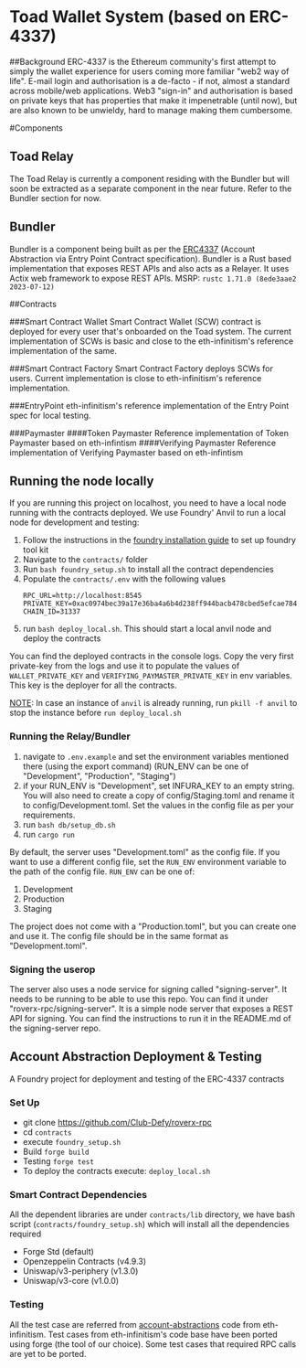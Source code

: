 # Toad Wallet System (based on ERC-4337)

##Background
ERC-4337 is the Ethereum community's first attempt to simply the wallet experience for users coming more familiar "web2 way of life". E-mail login and authorisation is a de-facto - if not, almost a standard across mobile/web applications.  Web3 "sign-in" and authorisation is based on private keys that has properties that make it impenetrable (until now), but are also known to be unwieldy, hard to manage making them cumbersome.    

#Components
## Toad Relay
 The Toad Relay is currently a component residing with the Bundler but will soon be extracted as a separate component in the near future. 
 Refer to the Bundler section for now.   
## Bundler
Bundler is a component being built as per the [ERC4337](https://eips.ethereum.org/EIPS/eip-4337#rpc-methods-eth-namespace) (Account Abstraction via Entry Point Contract specification). Bundler is a Rust based implementation that exposes REST APIs and also acts as a Relayer.
It uses Actix web framework to expose REST APIs.
MSRP: `rustc 1.71.0 (8ede3aae2 2023-07-12)`

##Contracts

###Smart Contract Wallet
Smart Contract Wallet (SCW) contract is deployed for every user that's onboarded on the Toad system. The current implementation of SCWs is basic and close to the eth-infinitism's reference implementation of the same. 

###Smart Contract Factory 
Smart Contract Factory deploys SCWs for users. Current implementation is close to eth-infinitism's reference implementation.  

###EntryPoint
eth-infinitism's reference implementation of the Entry Point spec for local testing. 

###Paymaster
   ####Token Paymaster
   Reference implementation of Token Paymaster based on eth-infintism
   ####Verifying Paymaster 
   Reference implementation of Verifying  Paymaster based on eth-infintism


## Running the node locally
If you are running this project on localhost, you need to have a local node running with the contracts deployed. We use Foundry' Anvil to run a local node for development and testing:
1. Follow the instructions in the [foundry installation guide](https://book.getfoundry.sh/getting-started/installation) to set up foundry tool kit
2. Navigate to the `contracts/` folder
3. Run `bash foundry_setup.sh` to install all the contract dependencies
4. Populate the `contracts/.env` with the following values
    ```
    RPC_URL=http://localhost:8545
   PRIVATE_KEY=0xac0974bec39a17e36ba4a6b4d238ff944bacb478cbed5efcae784d7bf4f2ff80
   CHAIN_ID=31337
    ```
5. run `bash deploy_local.sh`. This should start a local anvil node and deploy the contracts

You can find the deployed contracts in the console logs. Copy the very first private-key from the logs and use it to populate the values of `WALLET_PRIVATE_KEY` and `VERIFYING_PAYMASTER_PRIVATE_KEY` in env variables. This key is the deployer for all the contracts.

<ins>NOTE</ins>: In case an instance of `anvil` is already running, run `pkill -f anvil` to stop the instance before `run deploy_local.sh`

### Running the Relay/Bundler
1. navigate to `.env.example` and set the environment variables mentioned there (using the export command) (RUN_ENV can be one of "Development", "Production", "Staging")
2. if your RUN_ENV is "Development", set INFURA_KEY to an empty string. You will also need to create a copy of config/Staging.toml and rename it to config/Development.toml. Set the values in the config file as per your requirements.
3. run `bash db/setup_db.sh`
4. run `cargo run`

By default, the server uses "Development.toml" as the config file. If you want to use a different config file, set the `RUN_ENV` environment variable to the path of the config file. `RUN_ENV` can be one of:
1. Development
2. Production
3. Staging

The project does not come with a "Production.toml", but you can create one and use it. The config file should be in the same format as "Development.toml".

### Signing the userop
The server also uses a node service for signing called "signing-server". It needs to be running to be able to use this repo. You can find it under "roverx-rpc/signing-server". It is a simple node server that exposes a REST API for signing. You can find the instructions to run it in the README.md of the signing-server repo.


## Account Abstraction Deployment & Testing

A Foundry project for deployment and testing of the ERC-4337 contracts

### Set Up
- git clone https://github.com/Club-Defy/roverx-rpc
- cd `contracts`
- execute `foundry_setup.sh`
- Build `forge build`
- Testing `forge test`
- To deploy the contracts execute: `deploy_local.sh`

### Smart Contract Dependencies
All the dependent libraries are under `contracts/lib` directory, we have bash script (`contracts/foundry_setup.sh`) which will install all the dependencies required
- Forge Std (default)
- Openzeppelin Contracts (v4.9.3)
- Uniswap/v3-periphery (v1.3.0)
- Uniswap/v3-core (v1.0.0)

### Testing
All the test case are referred from [account-abstractions](https://github.com/eth-infinitism/account-abstraction) code from eth-infinitism. Test cases from eth-infinitism's code base have been ported using forge (the tool of our choice). Some test cases that required RPC calls are yet to be ported. 

